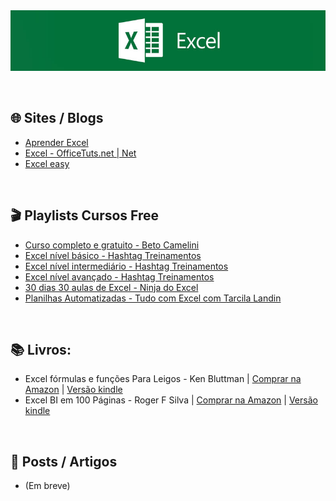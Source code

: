<div align="center">

 <img src="images/excel-banner.jpg" min-width="1000px" width="1000px" align="center" alt="image">
   
</div>
<br><br>

## 🌐 Sites / Blogs

+ [Aprender Excel](https://www.aprenderexcel.com.br/tutoriais)
+ [Excel - OfficeTuts.net | Net](https://excel.officetuts.net/)
+ [Excel easy](https://www.excel-easy.com/)

<br>

## 🎬 Playlists Cursos Free

+ [Curso completo e gratuito - Beto Camelini](https://www.youtube.com/watch?v=9OIWw2h7al0&list=PLFVUrXYB__lbg2ttKhleZbLfXABwtx2ni)
+ [Excel nível básico - Hashtag Treinamentos](https://www.youtube.com/watch?v=Ufmem0LjubI&list=PLxjKFMYkZ9OciqkeAGy7w9Rc3CoO80MpK)
+ [Excel nível intermediário - Hashtag Treinamentos](https://www.youtube.com/playlist?list=PLxjKFMYkZ9OevV2_avEsX4f-1wckM45K0)
+ [Excel nível avançado - Hashtag Treinamentos](https://www.youtube.com/playlist?list=PLxjKFMYkZ9OdV7vanbNlh5hzXjbVKIU1g)
+ [30 dias 30 aulas de Excel - Ninja do Excel](https://www.youtube.com/playlist?list=PL_Q1UZN6PAWqWKyKD7tTTFSkMzqZ-yt2P)
+ [Planilhas Automatizadas - Tudo com Excel com Tarcila Landin](https://www.youtube.com/playlist?list=PLlgm120DjoLF8XJO-RcxhSgXAvmWAqObD)

<br>

## 📚  Livros: 
 
+ Excel fórmulas e funções Para Leigos - Ken Bluttman | [Comprar na Amazon](https://amzn.to/3M1USrK) | [Versão kindle](https://amzn.to/3rtSVLn)
+ Excel BI em 100 Páginas - Roger F Silva | [Comprar na Amazon](https://amzn.to/3fzmDvI) | [Versão kindle](https://amzn.to/3SzpwLx)


<br>

## 📰 Posts / Artigos

+ (Em breve)
